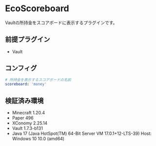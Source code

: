 # EcoScoreboard

Vaultの所持金をスコアボードに表示するプラグインです。

## 前提プラグイン
- Vault

## コンフィグ
```yaml
# 所持金を表示するスコアボードの名前
scoreboard: 'money'
```

## 検証済み環境

- Minecraft 1.20.4
- Paper 496
- XConomy 2.25.14
- Vault 1.7.3-b131
- Java 17 (Java HotSpot(TM) 64-Bit Server VM 17.0.1+12-LTS-39) Host: Windows 10 10.0 (amd64)
